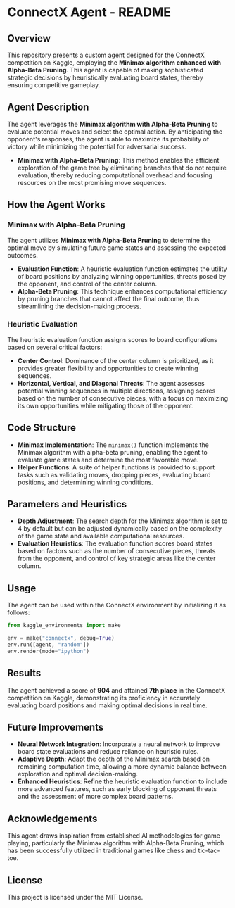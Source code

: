 # ConnectX Agent - README

## Overview
This repository presents a custom agent designed for the ConnectX competition on Kaggle, employing the **Minimax algorithm enhanced with Alpha-Beta Pruning**. This agent is capable of making sophisticated strategic decisions by heuristically evaluating board states, thereby ensuring competitive gameplay.

## Agent Description
The agent leverages the **Minimax algorithm with Alpha-Beta Pruning** to evaluate potential moves and select the optimal action. By anticipating the opponent's responses, the agent is able to maximize its probability of victory while minimizing the potential for adversarial success.

- **Minimax with Alpha-Beta Pruning**: This method enables the efficient exploration of the game tree by eliminating branches that do not require evaluation, thereby reducing computational overhead and focusing resources on the most promising move sequences.

## How the Agent Works
### Minimax with Alpha-Beta Pruning
The agent utilizes **Minimax with Alpha-Beta Pruning** to determine the optimal move by simulating future game states and assessing the expected outcomes.

- **Evaluation Function**: A heuristic evaluation function estimates the utility of board positions by analyzing winning opportunities, threats posed by the opponent, and control of the center column.
- **Alpha-Beta Pruning**: This technique enhances computational efficiency by pruning branches that cannot affect the final outcome, thus streamlining the decision-making process.

### Heuristic Evaluation
The heuristic evaluation function assigns scores to board configurations based on several critical factors:
- **Center Control**: Dominance of the center column is prioritized, as it provides greater flexibility and opportunities to create winning sequences.
- **Horizontal, Vertical, and Diagonal Threats**: The agent assesses potential winning sequences in multiple directions, assigning scores based on the number of consecutive pieces, with a focus on maximizing its own opportunities while mitigating those of the opponent.

## Code Structure
- **Minimax Implementation**: The `minimax()` function implements the Minimax algorithm with alpha-beta pruning, enabling the agent to evaluate game states and determine the most favorable move.
- **Helper Functions**: A suite of helper functions is provided to support tasks such as validating moves, dropping pieces, evaluating board positions, and determining winning conditions.

## Parameters and Heuristics
- **Depth Adjustment**: The search depth for the Minimax algorithm is set to 4 by default but can be adjusted dynamically based on the complexity of the game state and available computational resources.
- **Evaluation Heuristics**: The evaluation function scores board states based on factors such as the number of consecutive pieces, threats from the opponent, and control of key strategic areas like the center column.

## Usage
The agent can be used within the ConnectX environment by initializing it as follows:

```python
from kaggle_environments import make

env = make("connectx", debug=True)
env.run([agent, "random"])
env.render(mode="ipython")
```

## Results
The agent achieved a score of **904** and attained **7th place** in the ConnectX competition on Kaggle, demonstrating its proficiency in accurately evaluating board positions and making optimal decisions in real time.

## Future Improvements
- **Neural Network Integration**: Incorporate a neural network to improve board state evaluations and reduce reliance on heuristic rules.
- **Adaptive Depth**: Adapt the depth of the Minimax search based on remaining computation time, allowing a more dynamic balance between exploration and optimal decision-making.
- **Enhanced Heuristics**: Refine the heuristic evaluation function to include more advanced features, such as early blocking of opponent threats and the assessment of more complex board patterns.

## Acknowledgements
This agent draws inspiration from established AI methodologies for game playing, particularly the Minimax algorithm with Alpha-Beta Pruning, which has been successfully utilized in traditional games like chess and tic-tac-toe.

## License
This project is licensed under the MIT License.
